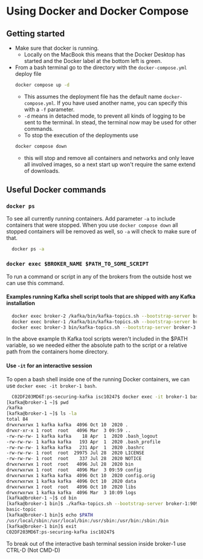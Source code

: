 # Using Docker and Docker Compose
## Getting started
- Make sure that docker is running.
    - Locally on the MacBook this means that the Docker Desktop has started and the Docker label at the bottom left is
      green.
- From a bash terminal go to the directory with the `docker-compose.yml` deploy file
  ```bash
  docker compose up -d
  ```
    - This assumes the deployment file has the default name `docker-compose.yml`. If you have used another name, you can
      specify this with a `-f` parameter.
    - `-d` means in detached mode, to prevent all kinds of logging to be sent to the terminal. In stead, the terminal
      now may be used for other commands.
    - To stop the execution of the deployments use
  ```bash
  docker compose down
  ```
    - this will stop and remove all containers and networks and only leave all involved images, so a next start up
      won't require the same extend of downloads.

## Useful Docker commands
### `docker ps`
To see all currently running containers.
Add parameter `-a` to include containers that were stopped. When you use `docker compose down` all stopped containers
will be removed as well, so `-a` will check to make sure of that.
```bash
  docker ps -a
```

### `docker exec $BROKER_NAME $PATH_TO_SOME_SCRIPT`
To run a command or script in any of the brokers from the outside host we can use this command.
#### Examples running Kafka shell script tools that are shipped with any Kafka installation
```bash
  docker exec broker-2 /kafka/bin/kafka-topics.sh --bootstrap-server broker-2:29092 --create --topic basic-topic
  docker exec broker-1 /kafka/bin/kafka-topics.sh --bootstrap-server broker-1:29091 --list
  docker exec broker-3 bin/kafka-topics.sh --bootstrap-server broker-3:29093 --describe --topic basic-topic
```
In the above example th Kafka tool scripts weren't included in the $PATH variable, so we needed either the
absolute path to the script or a relative path from the containers home directory.
#### Use `-it` for an interactive session
To open a bash shell inside one of the running Docker containers, we can use `docker exec -it broker-1 bash`.
```bash
  C02DF203MD6T:ps-securing-kafka isc10247$ docker exec -it broker-1 bash
[kafka@broker-1 ~]$ pwd
/kafka
[kafka@broker-1 ~]$ ls -la
total 84
drwxrwxrwx 1 kafka kafka  4096 Oct 10  2020 .
drwxr-xr-x 1 root  root   4096 Mar  3 09:59 ..
-rw-rw-rw- 1 kafka kafka    18 Apr  1  2020 .bash_logout
-rw-rw-rw- 1 kafka kafka   193 Apr  1  2020 .bash_profile
-rw-rw-rw- 1 kafka kafka   231 Apr  1  2020 .bashrc
-rw-rw-rw- 1 root  root  29975 Jul 28  2020 LICENSE
-rw-rw-rw- 1 root  root    337 Jul 28  2020 NOTICE
drwxrwxrwx 1 root  root   4096 Jul 28  2020 bin
drwxrwxrwx 1 root  root   4096 Mar  3 09:59 config
drwxrwxrwx 1 kafka kafka  4096 Oct 10  2020 config.orig
drwxrwxrwx 1 kafka kafka  4096 Oct 10  2020 data
drwxrwxrwx 1 root  root   4096 Oct 10  2020 libs
drwxrwxrwx 1 kafka kafka  4096 Mar  3 10:09 logs
[kafka@broker-1 ~]$ cd bin
[kafka@broker-1 bin]$ ./kafka-topics.sh --bootstrap-server broker-1:9091 --list
basic-topic
[kafka@broker-1 bin]$ echo $PATH
/usr/local/sbin:/usr/local/bin:/usr/sbin:/usr/bin:/sbin:/bin
[kafka@broker-1 bin]$ exit
C02DF203MD6T:ps-securing-kafka isc10247$
```
To break out of the interactive bash terminal session inside broker-1 use CTRL-D (Not CMD-D)